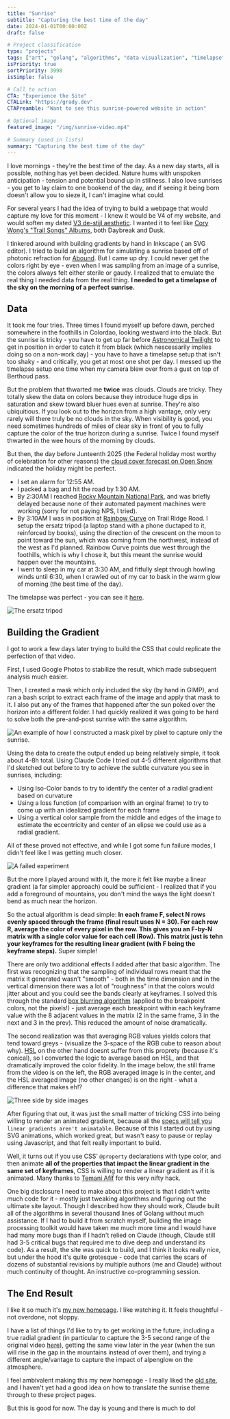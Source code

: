 ```yaml
---
title: "Sunrise"
subtitle: "Capturing the best time of the day"
date: 2024-01-01T00:00:00Z
draft: false

# Project classification
type: "projects"
tags: ["art", "golang", "algorithms", "data-visualization", "timelapse"]
isPriority: true
sortPriority: 3998
isSimple: false

# Call to action
CTA: "Experience the Site"
CTALink: "https://grady.dev"
CTAPreamble: "Want to see this sunrise-powered website in action"

# Optional image
featured_image: "/img/sunrise-video.mp4"

# Summary (used in lists)
summary: "Capturing the best time of the day"
---
```


I love mornings - they're the best time of the day.
As a new day starts, all is possible, nothing has yet been decided.
Nature hums with unspoken anticipation - tension and potential bound up in stillness.
I also love sunrises - you get to lay claim to one bookend of the day,
and if seeing it being born doesn't allow you to sieze it, I can't imagine what could.

For several years I had the idea of trying to build a webpage that would capture my
love for this moment - I knew it would be V4 of my website, and would soften my dated [V3 de-stijl aesthetic](/oldindex/).
I wanted it to feel like [Cory Wong's "Trail Songs" Albums](https://www.jambase.com/article/cory-wong-trail-songs-dusk-acoustic-album), both Daybreak and Dusk.

I tinkered around with building gradients by hand in Inkscape (
an SVG editor). I tried to build an algorithm for simulating a sunrise based off of photonic refraction
for [Abound](../abound). But I came up dry. I could never get the colors right by eye - even when
I was sampling from an image of a sunrise, the colors always felt either sterile or
gaudy. I realized that to emulate the real thing I needed data from the real thing.
**I needed to get a timelapse of the sky on the morning of a perfect sunrise.**

## Data

It took me four tries. Three times I found myself up before
dawn, perched somewhere in the foothills in Colordao, looking westward into the black.
But the sunrise is tricky - you have to get up far before [Astronomical Twilight](https://www.timeanddate.com/sun/usa/boulder) to get in
position in order to catch it from black (which nescessarily implies doing so on a non-work day) -
you have to have a timelapse setup that isn't too shaky - and critically, you get at
most one shot per day. I messed up the timelapse setup one time when my camera blew over from a gust on top of Berthoud pass.

But the problem that thwarted me **twice** was clouds. Clouds are tricky. They
totally skew the data on colors because they introduce huge dips in saturation and
skew toward bluer hues even at sunrise. They're also ubiquitious.
If you look out to the horizon from a high vantage, only very rarely will there
truly be no clouds in the sky. When visibility is good, you need sometimes hundreds
of miles of clear sky in front of you to fully capture the color of the true horizon
during a sunrise. Twice I found myself thwarted in the wee hours of the morning by
clouds.

But then, the day before Junteenth 2025 (the Federal holiday most worthy of celebration for other reasons)
the [cloud cover forecast on Open Snow](https://opensnow.com/news/post/cloud-cover-forecast-map) indicated the holiday might be perfect.

- I set an alarm for 12:55 AM.
- I packed a bag and hit the road by 1:30 AM.
- By 2:30AM I reached [Rocky Mountain National Park](https://www.nps.gov/index.htm), and was briefly delayed because none of their automated payment machines were working
  (sorry for not paying NPS, I tried).
- By 3:10AM I was in position at [Rainbow Curve](https://maps.app.goo.gl/iSXNUcLnHZg3B8fC9) on Trail Ridge Road.
  I setup the ersatz tripod (a laptop stand with a phone ductaped to it, reinforced by books),
  using the direction of the
  crescent on the moon to point toward the sun, which was coming from the northwest, instead of
  the west as I'd planned. Rainbow Curve points due west through the foothills, which is why
  I chose it, but this meant the sunrise would happen over the mountains.
- I went to sleep in my
  car at 3:30 AM, and fitfully slept through howling winds until 6:30, when I crawled out of my car to
  bask in the warm glow of morning (the best time of the day).

The timelapse was perfect - you can see it [here](/img/sunrise-video.mp4).

![The ersatz tripod](/img/sunrise-tripod.jpg)

## Building the Gradient

I got to work a few days later trying to build the CSS that could replicate the perfection of that video.

First, I used Google Photos to stabilize the result, which made subsequent analysis much easier.

Then, I created a mask which only included the sky (by hand in GIMP), and ran a bash script
to extract each frame of the image and apply that mask to it. I also put any of the frames
that happened after the sun poked over the horizon into a different folder. I had quickly realized it was going to be
hard to solve both the pre-and-post sunrise with the same algorithm.

![An example of how I constructed a mask pixel by pixel to capture only the sunrise.](/img/sunrise-mask-1.png)

Using the data to create the output ended up being relatively simple, it took about 4-8h total.
Using Claude Code I tried out 4-5 different algorithms that I'd sketched out before to try to
achieve the subtle curvature you see in sunrises, including:

- Using Iso-Color bands to try to identify the center of a radial gradient based on curvature
- Using a loss function (of comparison with an orginal frame) to try to come up with an idealized gradient for each frame
- Using a vertical color sample from the middle and edges of the image to estimate the eccentricity and center of an elipse we could use as a radial gradient.

All of these proved not effective, and while I got some fun failure modes, I didn't feel like I was getting much closer.

![A failed experiment](/img/sunrise-radial.png)

But the more I played around with it, the more it felt like maybe a linear gradient (a far simpler approach)
could be sufficient - I realized that if you add a foreground of mountains, you don't mind the ways the light doesn't
bend as much near the horizon.

So the actual algorithm is dead simple: **In each frame F, select N rows evenly spaced through the frame (final result uses N = 30). For each row R, average the color of every pixel in the row. This gives you an F-by-N matrix with a single color value for each cell (Row). This matrix just is tehn your keyframes for the resulting linear gradient (with F being the keyframe steps).** Super simple!

There are only two additional effects I added after that basic algorithm. The first was recognizing that the
sampling of individual rows meant that the matrix it generated wasn't "smooth" - both in the time
dimension and in the vertical dimension there was a lot of "roughness" in that the colors would jitter about
and you could see the bands clearly at keyframes. I solved this through the standard [box blurring algorithm](https://en.wikipedia.org/wiki/Box_blur) (applied to the breakpoint colors, not the pixels!) - just
average each breakpoint within each keyframe value with the 8 adjacent values in the matrix (2 in the same frame, 3 in the next and 3 in the prev).
This reduced the amount of noise dramatically.

The second realization was that averaging RGB values yields colors that tend toward greys - (visualize the
3-space of the RGB cube to reason about why). [HSL](https://en.wikipedia.org/wiki/HSL_and_HSV) on the other hand doesnt suffer from this proprety (because it's conical), so I converted
the logic to average based on HSL, and that dramatically improved the color fidelity. In the image below,
the still frame from the video is on the left, the RGB averaged image is in the center, and the HSL averaged image (no other changes)
is on the right - what a difference that makes eh!?

![Three side by side images](/img/sunrise-color-averaging.png)

After figuring that out, it was just the small matter of tricking CSS into being willing to render an animated gradient,
because all the [specs will tell you](https://developer.mozilla.org/en-US/docs/Web/CSS/gradient/linear-gradient) `linear gradients aren't animatable`. Because of this I started out by using SVG
animations, which worked great, but wasn't easy to pause or replay using Javascript, and that felt really important to build.

Well, it turns out if you use CSS' `@property` declarations with type color, and then animate
**all of the properties that impact the linear gradient in the same set of keyframes**,
CSS is willing to render a linear gradient as if it is animated. Many thanks to
[Temani Afif](https://dev.to/afif/we-can-finally-animate-css-gradient-kdk) for this very nifty hack.

One big disclosure I need to make about this project is that I didn't write much code for it - mostly just tweaking algorithms
and figuring out the ultimate site layout.
Though I described how they should work, Claude
built all of the
algorithms in several thousand lines of Golang without much assistance. If I had to build it from scratch myself, building the image processing toolkit
would have taken me much more time and I would have had many more bugs than if I hadn't relied on Claude (though, Claude still had 3-5 critical bugs that required me to dive deep and understand its code).
As a result, the site was quick to build, and I think it looks really nice, but under the hood it's quite grotesque - code that
carries the scars of dozens of substantial revisions by multiple authors (me and Claude) without much continuity of thought. An instructive co-programming session.

## The End Result

I like it so much it's [my new homepage](/). I like watching it. It feels thoughtful - not overdone, not sloppy.

I have a list of things I'd like to try to get working in the future, including a true radial gradient
(in particular to capture the 3-5 second range of the original video [here](/img/sunrise-movie.mp4)), getting the same view later in the year
(when the sun will rise in the gap in the mountains instead of over them), and trying a different angle/vantage
to capture the impact of alpenglow on the atmosphere.

I feel ambivalent making this my new homepage - I really liked the [old site](/oldindex/), and I haven't yet had a good
idea on how to translate the sunrise theme through to these project pages.

But this is good for now. The day is young and there is much to do!
